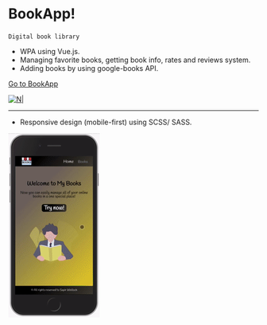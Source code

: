 # BookApp!
`Digital book library`
* WPA using Vue.js.
* Managing favorite books, getting book info, rates and reviews system.
* Adding books by using google-books API.

[Go to BookApp](https://sapirwo.github.io/vue-miss-books/#/)

[![N|](https://github.com/sapirwo/vue-miss-books/blob/gh-pages/bookapp-demo.gif?raw=true)](https://sapirwo.github.io/vue-miss-books/#/)

----
* Responsive design (mobile-first) using SCSS/ SASS.

[![N|](https://github.com/sapirwo/vue-miss-books/blob/gh-pages/bookapp-mobile-demo.gif?raw=true)](https://sapirwo.github.io/vue-miss-books/#/)



